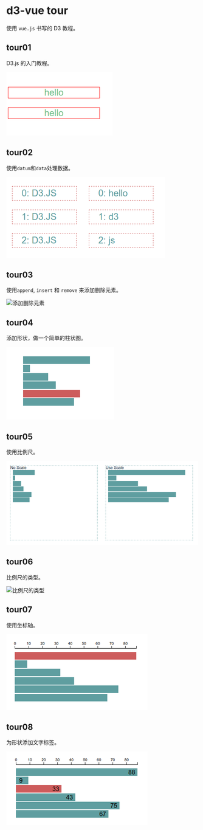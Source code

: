 # d3-vue tour
使用 `vue.js` 书写的 D3 教程。

## tour01
D3.js 的入门教程。

![](src/assets/images/tour01.png)

## tour02
使用`datum`和`data`处理数据。

![](src/assets/images/tour02.png)

## tour03
使用`append`, `insert` 和 `remove` 来添加删除元素。

![添加删除元素](src/assets/images/tour03.png)

## tour04
添加形状，做一个简单的柱状图。

![](src/assets/images/tour04.png)

## tour05

使用比例尺。

![](src/assets/images/tour05.png)

## tour06
比例尺的类型。

![比例尺的类型](src/assets/images/tour06.png)

## tour07
使用坐标轴。

![](src/assets/images/tour07.png)

## tour08
为形状添加文字标签。

![](src/assets/images/tour08.png)

